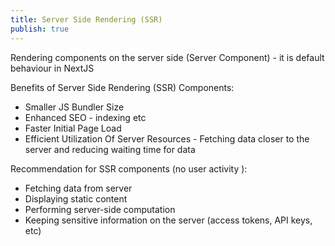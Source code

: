 ```yaml
---
title: Server Side Rendering (SSR)
publish: true
---
```


Rendering components on the server side (Server Component) - it is default behaviour in NextJS

Benefits of Server Side Rendering (SSR) Components:

- Smaller JS Bundler Size
- Enhanced SEO - indexing etc
- Faster Initial Page Load
- Efficient Utilization Of Server Resources - Fetching data closer to the server and reducing waiting time for data

Recommendation for SSR components (no user activity ):

- Fetching data from server
- Displaying static content
- Performing server-side computation
- Keeping sensitive information on the server (access tokens, API keys, etc)
